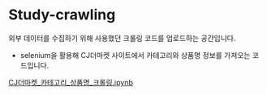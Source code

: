 # Study-crawling

외부 데이터를 수집하기 위해 사용했던 크롤링 코드를 업로드하는 공간입니다.

* selenium을 활용해 CJ더마켓 사이트에서 카테고리와 상품명 정보를 가져오는 코드입니다.

[CJ더마켓_카테고리_상품명_크롤링.ipynb](https://github.com/jiazzang/Study-crawling/blob/main/CJ%EB%8D%94%EB%A7%88%EC%BC%93_%EC%B9%B4%ED%85%8C%EA%B3%A0%EB%A6%AC_%EC%83%81%ED%92%88%EB%AA%85_%ED%81%AC%EB%A1%A4%EB%A7%81.ipynb) 
